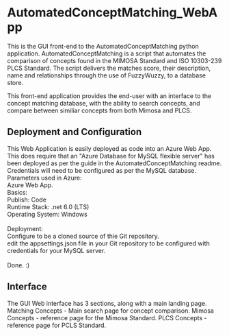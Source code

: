 # AutomatedConceptMatching_WebApp

This is the GUI front-end to the AutomatedConceptMatching python application.
AutomatedConceptMatching is a script that automates the comparison of concepts found in the 
MIMOSA Standard and ISO 10303-239 PLCS Standard. The script delivers the matches score, their 
description, name and relationships through the use of FuzzyWuzzy, to a database store.

This front-end application provides the end-user with an interface to the concept matching database,
with the ability to search concepts, and compare between similiar concepts from both Mimosa and PLCS.

<h2>Deployment and Configuration</h2>
This Web Application is easily deployed as code into an Azure Web App.
This does require that an "Azure Database for MySQL flexible server" has been deployed as per the guide in
the AutomatedConceptMatching readme. Credentials will need to be configured as per the MySQL database.
<br>
Parameters used in Azure:<br>
Azure Web App.<br>
Basics:<br>
Publish: Code<br>
Runtime Stack: .net 6.0 (LTS)<br>
Operating System: Windows<br>
<br>
Deployment:<br>
Configure to be a cloned source of thie Git repository.<br>
edit the appsettings.json file in your Git repository to be configured with credentials for your
MySQL server.<br>
  <br>
Done. :)
  <br>
<h2>Interface</h2>
The GUI Web interface has 3 sections, along with a main landing page.
Matching Concepts - Main search page for concept comparison.
Mimosa Concepts - reference page for the Mimosa Standard.
PLCS Concepts - reference page for PCLS Standard.
